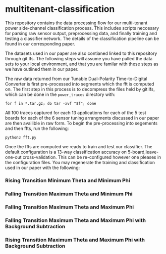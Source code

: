 # multitenant-classification
This repository contains the data processing flow for our multi-tenant power side-channel classification process. This includes scripts neccesary for parsing raw sensor output, preprocessing data, and finally training and testing a classifier network. The details of the classification pipeline can be found in our corresponding paper. 

The datasets used in our paper are also contianed linked to this repository through git lfs. The following steps will assume you have pulled the data sets to your local environment, and that you are familar with these steps as we have outlined them in our paper. 

The raw data returned from our Tunable Dual-Polarity Time-to-Digital Converter is first pre-processed into segments which the fft is computed on. The first step in this process is to decompress the files held by git lfs, which can be done in the `power_traces` directory with:
```
for f in *.tar.gz; do tar -xvf "$f"; done
```
All 100 traces captured for each 13 applications for each of the 5 test boards for each of the 6 sensor tuning arrangments discussed in our paper are then availible in raw form. To begin the pre-processing into segements and then ffts, run the following:
```
python3 fft.py
```
Once the ffts are computed we ready to train and test our classifier. The default configuration is a 13-way classification accuracy on 5-board,leave-one-out 
cross-validation. This can be re-configured however one pleases in the configuration files. You may regenerate the training and classification used in our paper with the following:

### Rising Transition Minimum Theta and Minimum Phi

### Falling Transition Maximum Theta and Minimum Phi

### Falling Transition Maximum Theta and Maximum Phi

### Falling Transition Maximum Theta and Maximum Phi with Background Subtraction

### Rising Transition Maximum Theta and Maximum Phi with Background Subtraction
